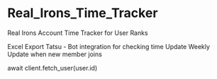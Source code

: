 # Real_Irons_Time_Tracker
Real Irons Account Time Tracker for User Ranks

Excel Export
Tatsu - Bot integration for checking time
Update Weekly
Update when new member joins

await client.fetch_user(user.id)
